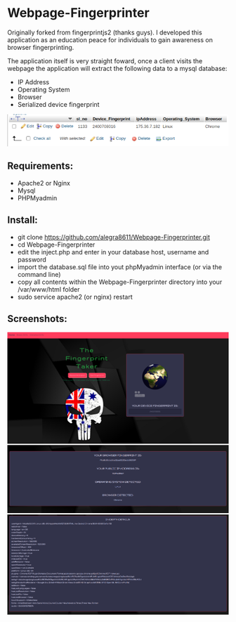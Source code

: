 # Webpage-Fingerprinter
Originally forked from fingerprintjs2 (thanks guys). 
I developed this application as an education peace for individuals to gain awareness on browser fingerprinting.

The application itself is very straight foward, once a client visits the webpage the application will extract the following data to a mysql database:

- IP Address
- Operating System
- Browser
- Serialized device fingerprint

![alt text](https://github.com/alegra8611/Webpage-Fingerprinter/blob/main/screenshots/f5.png?raw=true)

Requirements:
-
- Apache2 or Nginx
- Mysql
- PHPMyadmin

Install:
-

- git clone https://github.com/alegra8611/Webpage-Fingerprinter.git
- cd Webpage-Fingerprinter
- edit the inject.php and enter in your database host, username and password
- import the database.sql file into yout phpMyadmin interface (or via the command line)
- copy all contents within the Webpage-Fingerprinter directory into your /var/www/html folder
- sudo service apache2 (or nginx) restart

Screenshots:
-

![alt text](https://github.com/alegra8611/Webpage-Fingerprinter/blob/main/screenshots/f1.png?raw=true)
![alt text](https://github.com/alegra8611/Webpage-Fingerprinter/blob/main/screenshots/f2.png?raw=true)
![alt text](https://github.com/alegra8611/Webpage-Fingerprinter/blob/main/screenshots/f4.png?raw=true)

